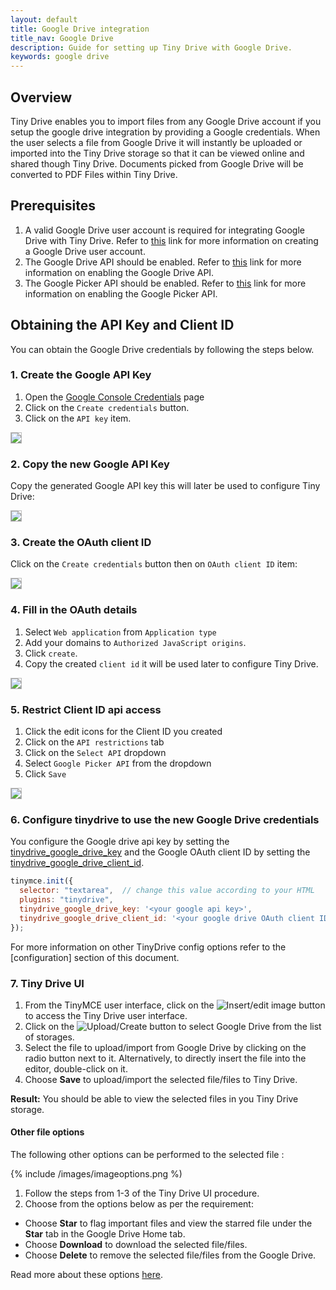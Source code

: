 ```yaml
---
layout: default
title: Google Drive integration
title_nav: Google Drive
description: Guide for setting up Tiny Drive with Google Drive.
keywords: google drive
---
```


## Overview

Tiny Drive enables you to import files from any Google Drive account if you setup the google drive integration by providing a Google credentials. When the user selects a file from Google Drive it will instantly be uploaded or imported into the Tiny Drive storage so that it can be viewed online and shared though Tiny Drive. Documents picked from Google Drive will be converted to PDF Files within Tiny Drive.

## Prerequisites

1. A valid Google Drive user account is required for integrating Google Drive with Tiny Drive. Refer to [this](https://support.google.com/drive/answer/2424384?co=GENIE.Platform%3DDesktop&hl=en) link for more information on creating a Google Drive user account.
2. The Google Drive API should be enabled. Refer to [this](https://developers.google.com/drive/api/v3/enable-drive-api) link for more information on enabling the Google Drive API.
3. The Google Picker API should be enabled. Refer to [this](https://developers.google.com/picker/docs/) link for more information on enabling the Google Picker API.

## Obtaining the API Key and Client ID

You can obtain the Google Drive credentials by following the steps below.

### 1. Create the Google API Key

1. Open the [Google Console Credentials](https://console.developers.google.com/apis/credentials) page
2. Click on the `Create credentials` button.
3. Click on the `API key` item.

<img src="{{site.baseurl}}/images/tinydrive-googledrive-dump1.png" style="border: 1px solid #BBB">

### 2. Copy the new Google API Key

Copy the generated Google API key this will later be used to configure Tiny Drive:

<img src="{{site.baseurl}}/images/tinydrive-googledrive-dump2.png" style="border: 1px solid #BBB">

### 3. Create the OAuth client ID

Click on the `Create credentials` button then on `OAuth client ID` item:

<img src="{{site.baseurl}}/images/tinydrive-googledrive-dump3.png" style="border: 1px solid #BBB">

### 4. Fill in the OAuth details

1. Select `Web application` from `Application type`
2. Add your domains to `Authorized JavaScript origins`.
3. Click `create`.
4. Copy the created `client id` it will be used later to configure Tiny Drive.

<img src="{{site.baseurl}}/images/tinydrive-googledrive-dump4.png" style="border: 1px solid #BBB">

### 5. Restrict Client ID api access

1. Click the edit icons for the Client ID you created
2. Click on the `API restrictions` tab
3. Click on the `Select API` dropdown
4. Select `Google Picker API` from the dropdown
5. Click `Save`

<img src="{{site.baseurl}}/images/tinydrive-googledrive-dump5.png" style="border: 1px solid #BBB">

### 6. Configure tinydrive to use the new Google Drive credentials

You configure the Google drive api key by setting the [tinydrive_google_drive_key]({{site.baseurl}}/tinydrive/configuration/#tinydrive_google_drive_key) and the Google OAuth client ID by setting the [tinydrive_google_drive_client_id]({{site.baseurl}}/tinydrive/configuration/#tinydrive_google_drive_client_id).

```js
tinymce.init({
  selector: "textarea",  // change this value according to your HTML
  plugins: "tinydrive",
  tinydrive_google_drive_key: '<your google api key>',
  tinydrive_google_drive_client_id: '<your google drive OAuth client ID>'
});
```

For more information on other TinyDrive config options refer to the [configuration] section of this document.

### 7. Tiny Drive UI

1. From the TinyMCE user interface, click on the ![**Insert/edit image**]({{site.baseurl}}/images/insertimage.png) button to access the Tiny Drive user interface.
2. Click on the ![Upload/Create]({{site.baseurl}}/images/upload.png) button to select Google Drive from the list of storages.
3. Select the file to upload/import from Google Drive by clicking on the radio button next to it. Alternatively, to directly insert the file into the editor, double-click on it.
4. Choose **Save** to upload/import the selected file/files to Tiny Drive.

**Result:** You should be able to view the selected files in you Tiny Drive storage.

#### Other file options

The following other options can be performed to the selected file :

{% include /images/imageoptions.png %)

1. Follow the steps from 1-3 of the Tiny Drive UI procedure.
2. Choose from the options below as per the requirement:
 * Choose **Star** to flag important files and view the starred file under the **Star** tab in the Google Drive Home tab.
 * Choose **Download** to download the selected file/files.
 * Choose **Delete** to remove the selected file/files from the Google Drive.

Read more about these options [here](https://gsuite.google.com/learning-center/products/drive/get-started/#!/).

